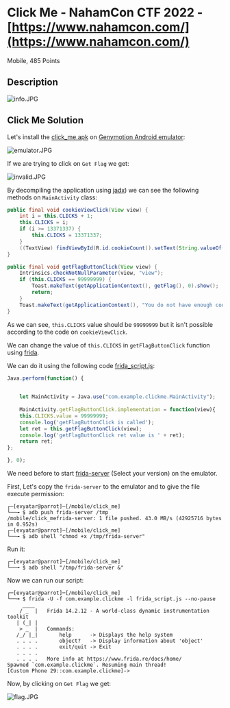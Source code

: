 # Click Me - NahamCon CTF 2022 - [https://www.nahamcon.com/](https://www.nahamcon.com/)
Mobile, 485 Points

## Description

![‏‏info.JPG](images/info.JPG)
 
## Click Me Solution

Let's install the [click_me.apk](./click_me.apk) on [Genymotion Android emulator](https://www.genymotion.com/):

![emulator.JPG](images/emulator.JPG)

If we are trying to click on ```Get Flag``` we get:

![invalid.JPG](images/invalid.JPG)

By decompiling the application using [jadx](https://github.com/skylot/jadx)) we can see the following methods on ```MainActivity``` class:
```java
public final void cookieViewClick(View view) {
	int i = this.CLICKS + 1;
	this.CLICKS = i;
	if (i >= 13371337) {
		this.CLICKS = 13371337;
	}
	((TextView) findViewById(R.id.cookieCount)).setText(String.valueOf(this.CLICKS));
}

public final void getFlagButtonClick(View view) {
	Intrinsics.checkNotNullParameter(view, "view");
	if (this.CLICKS == 99999999) {
		Toast.makeText(getApplicationContext(), getFlag(), 0).show();
		return;
	}
	Toast.makeText(getApplicationContext(), "You do not have enough cookies to get the flag", 0).show();
}
```

As we can see, ```this.CLICKS``` value should be ```99999999``` but it isn't possible according to the code on ```cookieViewClick```.

We can change the value of ```this.CLICKS``` in ```getFlagButtonClick``` function using [frida](https://frida.re/).

We can do it using the following code [frida_script.js](./frida_script.js):
```javascript
Java.perform(function() {

	
	let MainActivity = Java.use("com.example.clickme.MainActivity");
	
	MainActivity.getFlagButtonClick.implementation = function(view){
	this.CLICKS.value = 99999999;
    console.log('getFlagButtonClick is called');
    let ret = this.getFlagButtonClick(view);
    console.log('getFlagButtonClick ret value is ' + ret);
    return ret;
};

}, 0);
```

We need before to start [frida-server](https://github.com/frida/frida/releases) (Select your version) on the emulator.

First, Let's copy the ```frida-server``` to the emulator and to give the file execute permission:
```console
┌─[evyatar@parrot]─[/mobile/click_me]
└──╼ $ adb push frida-server /tmp
/mobile/click_mefrida-server: 1 file pushed. 43.0 MB/s (42925716 bytes in 0.952s)
┌─[evyatar@parrot]─[/mobile/click_me]
└──╼ $ adb shell "chmod +x /tmp/frida-server"
```

Run it:
```console
┌─[evyatar@parrot]─[/mobile/click_me]
└──╼ $ adb shell "/tmp/frida-server &"
```

Now we can run our script:
```console
┌─[evyatar@parrot]─[/mobile/click_me]
└──╼ $ frida -U -f com.example.clickme -l frida_script.js --no-pause
     ____
    / _  |   Frida 14.2.12 - A world-class dynamic instrumentation toolkit
   | (_| |
    > _  |   Commands:
   /_/ |_|       help      -> Displays the help system
   . . . .       object?   -> Display information about 'object'
   . . . .       exit/quit -> Exit
   . . . .
   . . . .   More info at https://www.frida.re/docs/home/
Spawned `com.example.clickme`. Resuming main thread!
[Custom Phone 29::com.example.clickme]->
```

Now, by clicking on ```Get Flag``` we get:

![flag.JPG](images/flag.JPG)